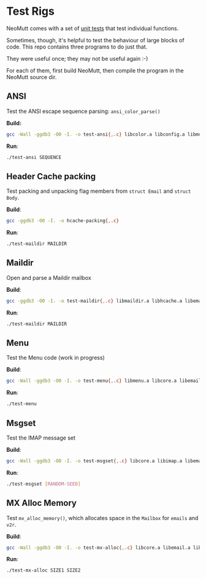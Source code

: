 # Test Rigs

NeoMutt comes with a set of [unit tests](https://github.com/neomutt/neomutt-test-files)
that test individual functions.

Sometimes, though, it's helpful to test the behaviour of large blocks of code.
This repo contains three programs to do just that.

They were useful once; they may not be useful again :-)

For each of them, first build NeoMutt, then compile the program in the NeoMutt
source dir.

## ANSI

Test the ANSI escape sequence parsing: `ansi_color_parse()`

**Build:**
```sh
gcc -Wall -ggdb3 -O0 -I. -o test-ansi{,.c} libcolor.a libconfig.a libmutt.a -lpcre2-8 -lncursesw
```
    
**Run**:
```sh
./test-ansi SEQUENCE
```

## Header Cache packing

Test packing and unpacking flag members from `struct Email` and `struct Body`.

**Build**:
```sh
gcc -ggdb3 -O0 -I. -o hcache-packing{,.c}
```

**Run**:
```sh
./test-maildir MAILDIR
```

## Maildir

Open and parse a Maildir mailbox

**Build**:
```sh
gcc -ggdb3 -O0 -I. -o test-maildir{,.c} libmaildir.a libhcache.a libemail.a libaddress.a libcore.a libconfig.a libmutt.a -lidn2 -lpcre2-8
```

**Run**:
```sh
./test-maildir MAILDIR
```

## Menu

Test the Menu code (work in progress)

**Build**:
```sh
gcc -Wall -ggdb3 -O0 -I. -o test-menu{,.c} libmenu.a libcore.a libemail.a libconfig.a libaddress.a libmutt.a -lidn2
```

**Run**:
```sh
./test-menu
```

## Msgset

Test the IMAP message set

**Build**:
```sh
gcc -Wall -ggdb3 -O0 -I. -o test-msgset{,.c} libcore.a libimap.a libemail.a libaddress.a libconfig.a libmutt.a -lidn2 -lpcre2-8
```

**Run**:
```sh
./test-msgset [RANDOM-SEED]
```

## MX Alloc Memory

Test `mx_alloc_memory()`, which allocates space in the `Mailbox` for `emails` and `v2r`.

**Build**:
```sh
gcc -Wall -ggdb3 -O0 -I. -o test-mx-alloc{,.c} libcore.a libemail.a libaddress.a libconfig.a libmutt.a -lpcre2-8 -lidn2
```

**Run**:
```sh
./test-mx-alloc SIZE1 SIZE2
```
